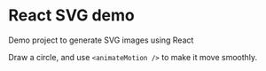 # React SVG demo

Demo project to generate SVG images using React

Draw a circle, and use `<animateMotion />` to make it move smoothly.
